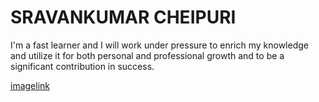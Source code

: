 # SRAVANKUMAR CHEIPURI
I'm a fast learner and I will work under pressure to enrich my knowledge and utilize it for both personal and professional growth and to be a significant contribution in success.

[imagelink](car.jpg)